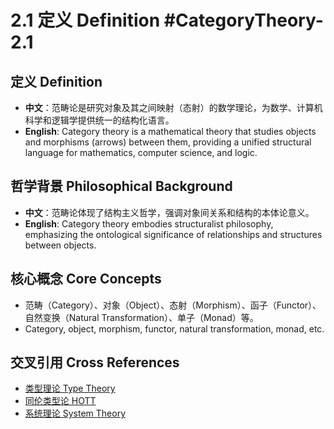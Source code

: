 # 2.1 定义 Definition #CategoryTheory-2.1

## 定义 Definition

- **中文**：范畴论是研究对象及其之间映射（态射）的数学理论，为数学、计算机科学和逻辑学提供统一的结构化语言。
- **English**: Category theory is a mathematical theory that studies objects and morphisms (arrows) between them, providing a unified structural language for mathematics, computer science, and logic.

## 哲学背景 Philosophical Background

- **中文**：范畴论体现了结构主义哲学，强调对象间关系和结构的本体论意义。
- **English**: Category theory embodies structuralist philosophy, emphasizing the ontological significance of relationships and structures between objects.

## 核心概念 Core Concepts

- 范畴（Category）、对象（Object）、态射（Morphism）、函子（Functor）、自然变换（Natural Transformation）、单子（Monad）等。
- Category, object, morphism, functor, natural transformation, monad, etc.

## 交叉引用 Cross References

- [类型理论 Type Theory](../TypeTheory/README.md)
- [同伦类型论 HOTT](../HOTT/README.md)
- [系统理论 System Theory](../SystemTheory/README.md)
